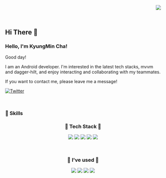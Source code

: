<div align="right">
 <a href="https://hits.seeyoufarm.com"><img src="https://hits.seeyoufarm.com/api/count/incr/badge.svg?url=https%3A%2F%2Fgithub.com&count_bg=%2379C83D&title_bg=%23555555&icon=&icon_color=%23E7E7E7&title=hits&edge_flat=false"/></a></p>
 
</div>  



  
<br/>  

## Hi There 👋  
  
### Hello, I'm KyungMin Cha!

Good day!

I am an Android developer. I'm interested in the latest tech stacks, mvvm and dagger-hilt, and enjoy interacting and collaborating with my teammates.

If you want to contact me, please leave me a message! 

<a href="https://marred-mammal-f85.notion.site/aecac84553884663b6d401055d3bcee3"><img alt="Twitter" src="https://img.shields.io/twitter/url?label=Notion&logo=Notion&style=social&url=https%3A%2F%2Fwww.notion.so%2FGSMYunsung-ee5e591c0b174b2c984aa50df84fd137"></a>

<br>

### 💪 Skills
<h3 align="center">🌳 Tech Stack 🌳</h3>
<p align="center">
   
  <img src="https://img.shields.io/badge/Android-3DDC84?style=flat-square&logo=Android&logoColor=white"/>
  
  <img src="https://img.shields.io/badge/Kotlin-0095D5?style=flat-square&logo=Kotlin&logoColor=white"/> 
  
  <img src="https://img.shields.io/badge/Java-007396?style=flat-square&logo=Java&logoColor=white"/>


 <img src="https://img.shields.io/badge/Firebase-FFCA28?style=flat-square&logo=Firebase&logoColor=white" />
  <img src="https://img.shields.io/badge/MySQL-4479A1?style=flat-square&logo=MySQL&logoColor=white" /> 
</p>

<br/>
<h3 align="center">🧷 I've used 🧷</h3>
<p align="center">
<img src="https://img.shields.io/badge/github-000000?style=flat-square&logo=github&logoColor=white"/>
 <img src="https://img.shields.io/badge/Git-F05032?style=flat-square&logo=Git&logoColor=white" />
  <img src="https://img.shields.io/badge/Postman-FF6C37?style=flat-square&logo=Postman&logoColor=white" />
  <img src="https://img.shields.io/badge/Notion-ffff00?style=flat-square&logo=notion&logoColor=black"/>
</p>






<br>

